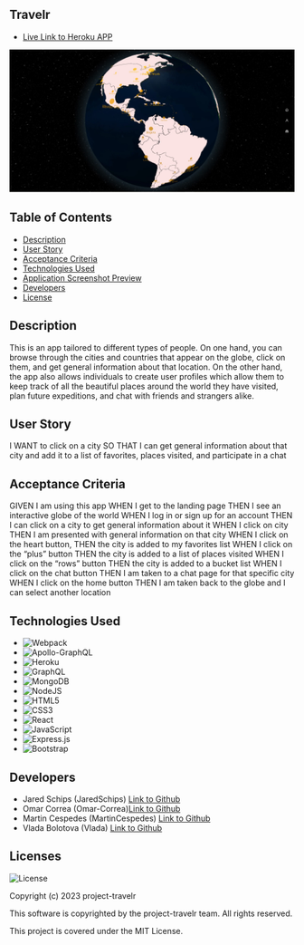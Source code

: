 ## Travelr

- [Live Link to Heroku APP](https://mighty-shore-93657.herokuapp.com/#)

![Getting Started](./client/src/components/Globe.jpg)

## Table of Contents

- [Description](#description)
- [User Story](#user-story)
- [Acceptance Criteria](#acceptance-criteria)
- [Technologies Used](#technologies-used)
- [Application Screenshot Preview](#application-screenshot-preview)
- [Developers](#developers)
- [License](#License)

## Description

This is an app tailored to different types of people. On one hand, you can browse through the cities and countries that appear on the globe, click on them, and get general information about that location. On the other hand, the app also allows individuals to create user profiles which allow them to keep track of all the beautiful places around the world they have visited, plan future expeditions, and chat with friends and strangers alike.

## User Story

I WANT to click on a city
SO THAT I can get general information about that city and add it to a list of favorites, places visited, and participate in a chat

## Acceptance Criteria

GIVEN I am using this app
WHEN I get to the landing page
THEN I see an interactive globe of the world
WHEN I log in or sign up for an account
THEN I can click on a city to get general information about it
WHEN I click on city
THEN I am presented with general information on that city
WHEN I click on the heart button,
THEN the city is added to my favorites list
WHEN I click on the “plus” button
THEN the city is added to a list of places visited
WHEN I click on the “rows” button
THEN the city is added to a bucket list
WHEN I click on the chat button
THEN I am taken to a chat page for that specific city
WHEN I click on the home button
THEN I am taken back to the globe and I can select another location

## Technologies Used

- ![Webpack](https://img.shields.io/badge/webpack-%238DD6F9.svg?style=for-the-badge&logo=webpack&logoColor=black)
- ![Apollo-GraphQL](https://img.shields.io/badge/-ApolloGraphQL-311C87?style=for-the-badge&logo=apollo-graphql)
- ![Heroku](https://img.shields.io/badge/heroku-%23430098.svg?style=for-the-badge&logo=heroku&logoColor=white)
- ![GraphQL](https://img.shields.io/badge/-GraphQL-E10098?style=for-the-badge&logo=graphql&logoColor=white)
- ![MongoDB](https://img.shields.io/badge/MongoDB-%234ea94b.svg?style=for-the-badge&logo=mongodb&logoColor=white)
- ![NodeJS](https://img.shields.io/badge/node.js-6DA55F?style=for-the-badge&logo=node.js&logoColor=white)
- ![HTML5](https://img.shields.io/badge/html5-%23E34F26.svg?style=for-the-badge&logo=html5&logoColor=white)
- ![CSS3](https://img.shields.io/badge/css3-%231572B6.svg?style=for-the-badge&logo=css3&logoColor=white)
- ![React](https://img.shields.io/badge/react-%2320232a.svg?style=for-the-badge&logo=react&logoColor=%2361DAFB)
- ![JavaScript](https://img.shields.io/badge/javascript-%23323330.svg?style=for-the-badge&logo=javascript&logoColor=%23F7DF1E)
- ![Express.js](https://img.shields.io/badge/express.js-%23404d59.svg?style=for-the-badge&logo=express&logoColor=%2361DAFB)
- ![Bootstrap](https://img.shields.io/badge/bootstrap-%23563D7C.svg?style=for-the-badge&logo=bootstrap&logoColor=white)

## Developers

- Jared Schips (JaredSchips) [Link to Github](https://github.com/JaredSchips)
- Omar Correa (Omar-Correa)[Link to Github](https://github.com/omar-correa)
- Martin Cespedes (MartinCespedes) [Link to Github](https://github.com/MartinCespedes)
- Vlada Bolotova (Vlada) [Link to Github](https://github.com/VladaBolotova)

## Licenses

![License](https://img.shields.io/badge/License-MIT-yellow.svg)

Copyright (c) 2023 project-travelr

This software is copyrighted by the project-travelr team. All rights reserved.

This project is covered under the MIT License.
